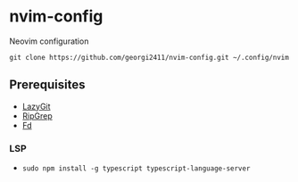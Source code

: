 # nvim-config
Neovim configuration

```
git clone https://github.com/georgi2411/nvim-config.git ~/.config/nvim
```

## Prerequisites

- [LazyGit](https://github.com/jesseduffield/lazygitci)
- [RipGrep](https://github.com/BurntSushi/ripgrep#installation)
- [Fd](https://github.com/sharkdp/fd#installation)

### LSP
 - `sudo npm install -g typescript typescript-language-server`
